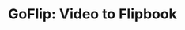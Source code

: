 ---
layout: page
title: "GoFlip: Video to Flipbook" 
description: Convert videos into Flip-Book like versions of themselves.
img: assets/img/GoFlip.png
github: https://github.com/Kadle11/GoFlip
langs: [go]
importance: 4
category: Misc
redirect: https://github.com/Kadle11/GoFlip
---